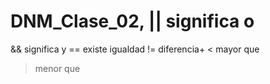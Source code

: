 # DNM_Clase_02, || significa o
&& significa y
== existe igualdad
!= diferencia+
< mayor que
> menor que
> 

